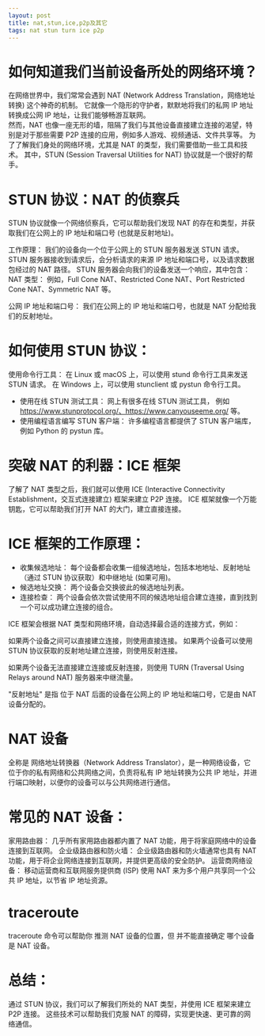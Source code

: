 ```yaml
---
layout: post
title: nat,stun,ice,p2p及其它
tags: nat stun turn ice p2p
---
```

# 如何知道我们当前设备所处的网络环境？

在网络世界中，我们常常会遇到 NAT (Network Address Translation，网络地址转换) 这个神奇的机制。
它就像一个隐形的守护者，默默地将我们的私网 IP 地址转换成公网 IP 地址，让我们能够畅游互联网。  
然而，NAT 也像一座无形的墙，阻隔了我们与其他设备直接建立连接的渴望，特别是对于那些需要 P2P 连接的应用，例如多人游戏、视频通话、文件共享等。
为了了解我们身处的网络环境，尤其是 NAT 的类型，我们需要借助一些工具和技术。
 其中，STUN (Session Traversal Utilities for NAT) 协议就是一个很好的帮手。

# STUN 协议：NAT 的侦察兵

STUN 协议就像一个网络侦察兵，它可以帮助我们发现 NAT 的存在和类型，并获取我们在公网上的 IP 地址和端口号 (也就是反射地址)。

工作原理：
我们的设备向一个位于公网上的 STUN 服务器发送 STUN 请求。
STUN 服务器接收到请求后，会分析请求的来源 IP 地址和端口号，以及请求数据包经过的 NAT 路径。
STUN 服务器会向我们的设备发送一个响应，其中包含：
NAT 类型： 例如，Full Cone NAT、Restricted Cone NAT、Port Restricted Cone NAT、Symmetric NAT 等。

公网 IP 地址和端口号： 我们在公网上的 IP 地址和端口号，也就是 NAT 分配给我们的反射地址。

#  如何使用 STUN 协议：
使用命令行工具：
在 Linux 或 macOS 上，可以使用 stund 命令行工具来发送 STUN 请求。
在 Windows 上，可以使用 stunclient 或 pystun 命令行工具。
- 使用在线 STUN 测试工具： 网上有很多在线 STUN 测试工具，
例如 https://www.stunprotocol.org/、https://www.canyouseeme.org/ 等。
- 使用编程语言编写 STUN 客户端： 
许多编程语言都提供了 STUN 客户端库，例如 Python 的 pystun 库。

# 突破 NAT 的利器：ICE 框架
了解了 NAT 类型之后，我们就可以使用 ICE (Interactive Connectivity Establishment，交互式连接建立) 框架来建立 P2P 连接。 ICE 框架就像一个万能钥匙，它可以帮助我们打开 NAT 的大门，建立直接连接。

# ICE 框架的工作原理：
- 收集候选地址： 每个设备都会收集一组候选地址，包括本地地址、反射地址（通过 STUN 协议获取）和中继地址 (如果可用)。
- 候选地址交换： 两个设备会交换彼此的候选地址列表。
- 连接检查： 两个设备会依次尝试使用不同的候选地址组合建立连接，直到找到一个可以成功建立连接的组合。

ICE 框架会根据 NAT 类型和网络环境，自动选择最合适的连接方式，例如：

如果两个设备之间可以直接建立连接，则使用直接连接。
如果两个设备可以使用 STUN 协议获取的反射地址建立连接，则使用反射连接。

如果两个设备无法直接建立连接或反射连接，则使用 TURN (Traversal Using Relays around NAT) 服务器来中继流量。

"反射地址" 是指 位于 NAT 后面的设备在公网上的 IP 地址和端口号，它是由 NAT 设备分配的。

# NAT 设备
全称是 网络地址转换器（Network Address Translator），是一种网络设备，它位于你的私有网络和公共网络之间，负责将私有 IP 地址转换为公共 IP 地址，并进行端口映射，以便你的设备可以与公共网络进行通信。

# 常见的 NAT 设备：
家用路由器： 几乎所有家用路由器都内置了 NAT 功能，用于将家庭网络中的设备连接到互联网。
企业级路由器和防火墙： 企业级路由器和防火墙通常也具有 NAT 功能，用于将企业网络连接到互联网，并提供更高级的安全防护。
运营商网络设备： 移动运营商和互联网服务提供商 (ISP) 使用 NAT 来为多个用户共享同一个公共 IP 地址，以节省 IP 地址资源。

# traceroute
traceroute 命令可以帮助你 推测 NAT 设备的位置，但 并不能直接确定 哪个设备是 NAT 设备。


# 总结：
通过 STUN 协议，我们可以了解我们所处的 NAT 类型，并使用 ICE 框架来建立 P2P 连接。 这些技术可以帮助我们克服 NAT 的障碍，实现更快速、更可靠的网络通信。